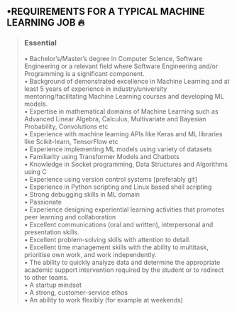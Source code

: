 **<h2>•REQUIREMENTS FOR A TYPICAL MACHINE LEARNING JOB 🔥</h2>**
>**<h3>Essential**</h3>
>• Bachelor’s/Master’s degree in Computer Science, Software Engineering or a relevant field where Software Engineering and/or Programming is a significant component.</br>
>• Background of demonstrated excellence in Machine Learning and at least 5 years of experience in industry/university mentoring/facilitating Machine Learning courses and developing ML models.</br>
>• Expertise in mathematical domains of Machine Learning such as Advanced Linear Algebra, Calculus, Multivariate and Bayesian Probability, Convolutions etc</br>
>• Experience with machine learning APIs like Keras and ML libraries like Scikit-learn, TensorFlow etc</br>
>• Experience implementing ML models using variety of datasets</br>
>• Familiarity using Transformer Models and Chatbots</br>
>• Knowledge in Socket programming, Data Structures and Algorithms using C</br>
>• Experience using version control systems [preferably git]</br>
>• Experience in Python scripting and Linux based shell scripting</br>
>• Strong debugging skills in ML domain</br>
>• Passionate</br>
>• Experience designing experiential learning activities that promotes peer learning and collaboration</br>
>• Excellent communications (oral and written), interpersonal and presentation skills.</br>
>• Excellent problem-solving skills with attention to detail.</br>
>• Excellent time management skills with the ability to multitask, prioritise own work, and work independently.</br>
>• The ability to quickly analyze data and determine the appropriate academic support intervention required by the student or to redirect to other teams.</br>
>• A startup mindset</br>
>• A strong, customer-service ethos</br>
>• An ability to work flexibly (for example at weekends)</br>
